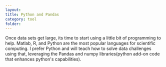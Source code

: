 ```yaml
---
layout:
title: Python and Pandas
category: tool
folder:
---
```


Once data sets get large, its time to start using a little bit of programming to help. Matlab, R, and Python are the most popular languages for scientific computing. I prefer Python and will teach how to solve data challenges using that, leveraging the Pandas and numpy libraries(python add-on code that enhances python's capabilities).
